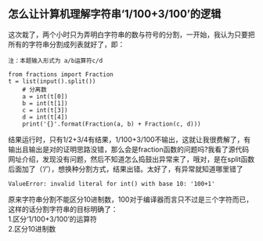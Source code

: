 ## 怎么让计算机理解字符串‘1/100+3/100’的逻辑

这次栽了，两个小时只为弄明白字符串的数与符号的分割，一开始，我认为只要把所有的字符串分割成列表就好了，即：</br>
```
注：本题输入形式为 a/b运算符c/d

from fractions import Fraction
t = list(input().split())
    # 分离数
    a = int(t[0])
    b = int(t[1])
    c = int(t[3])
    d = int(t[4])
    print('{}'.format(Fraction(a, b) + Fraction(c, d)))
```
结果运行时，只有1/2+3/4有结果，1/100+3/100不输出，这就让我很费解了，有输出且输出是对的证明思路没错，那么会是fraction函数的问题吗?我看了源代码网址介绍，发现没有问题，然后不知道怎么捣鼓出异常来了，哦对，是在split函数后面加了（‘/’），想换种分割方式，结果出错。太好了，有异常就知道哪里错了</br>
```
ValueError: invalid literal for int() with base 10: '100+1'
```
原来字符串分割不能区分10进制数，100对于编译器而言只不过是三个字符而已，这样的话分割字符串的目标明确了：</br>
1.区分‘1/100+3/100’的运算符</br>
2.区分10进制数</br>

